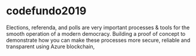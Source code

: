 # codefundo2019
Elections, referenda, and polls are very important processes &amp; tools for the smooth operation of a modern democracy. Building a proof of concept to demonstrate how you can make these processes more secure, reliable and transparent using Azure blockchain,
